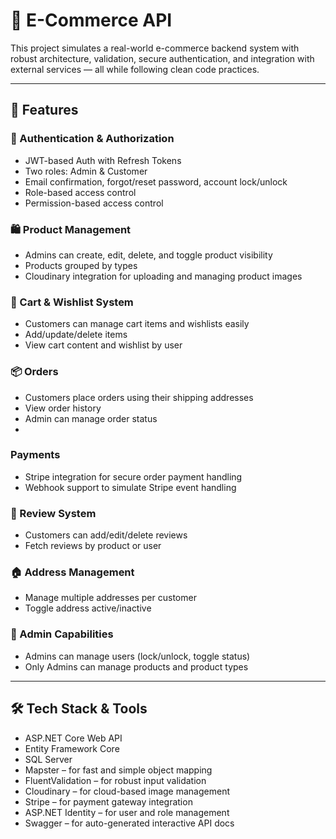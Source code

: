 # 🛒 E-Commerce API

This project simulates a real-world e-commerce backend system with robust architecture, validation, secure authentication, and integration with external services — all while following clean code practices.

---

## 🔧 Features

### 🔐 Authentication & Authorization
- JWT-based Auth with Refresh Tokens
- Two roles: Admin & Customer
- Email confirmation, forgot/reset password, account lock/unlock
- Role-based access control
- Permission-based access control

### 🛍️ Product Management
- Admins can create, edit, delete, and toggle product visibility
- Products grouped by types
- Cloudinary integration for uploading and managing product images

### 🛒 Cart & Wishlist System
- Customers can manage cart items and wishlists easily
- Add/update/delete items
- View cart content and wishlist by user

### 📦 Orders
- Customers place orders using their shipping addresses
- View order history
- Admin can manage order status
- 
### Payments
- Stripe integration for secure order payment handling
- Webhook support to simulate Stripe event handling

### 📝 Review System
- Customers can add/edit/delete reviews
- Fetch reviews by product or user

### 🏠 Address Management
- Manage multiple addresses per customer
- Toggle address active/inactive

### 👤 Admin Capabilities
- Admins can manage users (lock/unlock, toggle status)
- Only Admins can manage products and product types

---

## 🛠️ Tech Stack & Tools
- ASP.NET Core Web API
- Entity Framework Core
- SQL Server
- Mapster – for fast and simple object mapping
- FluentValidation – for robust input validation
- Cloudinary – for cloud-based image management
- Stripe – for payment gateway integration
- ASP.NET Identity – for user and role management
- Swagger – for auto-generated interactive API docs


